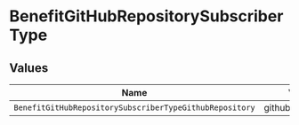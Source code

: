 # BenefitGitHubRepositorySubscriberType


## Values

| Name                                                    | Value                                                   |
| ------------------------------------------------------- | ------------------------------------------------------- |
| `BenefitGitHubRepositorySubscriberTypeGithubRepository` | github_repository                                       |